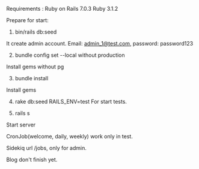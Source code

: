 Requirements :
Ruby on Rails 7.0.3
Ruby 3.1.2

Prepare for start:

1) bin/rails db:seed

It create admin account. Email: admin_1@test.com, password: password123

2) bundle config set --local without production

Install gems without pg

3) bundle install

Install gems

4) rake db:seed RAILS_ENV=test 
For start tests.

5) rails s

Start server


CronJob(welcome, daily, weekly) work only in test.

Sidekiq url /jobs, only for admin. 

Blog don't finish yet.
